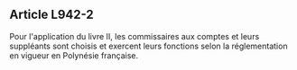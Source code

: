 Article L942-2
----
Pour l'application du livre II, les commissaires aux comptes et leurs suppléants
sont choisis et exercent leurs fonctions selon la réglementation en vigueur en
Polynésie française.
